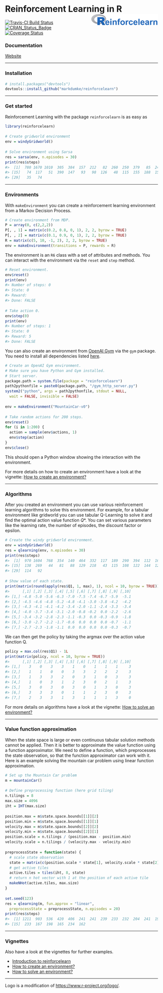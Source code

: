 
Reinforcement Learning in R <img src="reinforcelearn.png" align="right" height="36"/>
=====================================================================================

[![Travis-CI Build Status](https://travis-ci.org/markdumke/reinforcelearn.svg?branch=master)](https://travis-ci.org/markdumke/reinforcelearn) [![CRAN\_Status\_Badge](http://www.r-pkg.org/badges/version/reinforcelearn)](https://cran.r-project.org/package=reinforcelearn) [![Coverage Status](https://img.shields.io/codecov/c/github/markdumke/reinforcelearn/master.svg?maxAge=600)](https://codecov.io/github/markdumke/reinforcelearn?branch=master)

### Documentation

[Website](https://markdumke.github.io/reinforcelearn)

------------------------------------------------------------------------

### Installation

``` r
# install.packages("devtools")
devtools::install_github("markdumke/reinforcelearn")
```

------------------------------------------------------------------------

### Get started

Reinforcement Learning with the package `reinforcelearn` is as easy as

``` r
library(reinforcelearn)

# Create gridworld environment
env = windyGridworld()

# Solve environment using Sarsa
res = sarsa(env, n.episodes = 30)
print(res$steps)
#>  [1]  780 1670 1010  305  384  157  212   82  260  250  379   85  248  319
#> [15]   74  117   51  390  147   93   98  126   48  115  155  188  156  175
#> [29]   35   74
```

------------------------------------------------------------------------

### Environments

With `makeEnvironment` you can create a reinforcement learning environment from a Markov Decision Process.

``` r
# Create environment from MDP.
P = array(0, c(2,2,2))
P[, , 1] = matrix(c(0.2, 0.8, 0, 1), 2, 2, byrow = TRUE)
P[, , 2] = matrix(c(0.1, 0.9, 0, 1), 2, 2, byrow = TRUE)
R = matrix(c(5, 10, -1, 2), 2, 2, byrow = TRUE)  
env = makeEnvironment(transitions = P, rewards = R)
```

The environment is an `R6` class with a set of attributes and methods. You can interact with the environment via the `reset` and `step` method.

``` r
# Reset environment.
env$reset()
print(env)
#> Number of steps: 0 
#> State: 0 
#> Reward:  
#> Done: FALSE

# Take action 0.
env$step(0)
print(env)
#> Number of steps: 1 
#> State: 0 
#> Reward: 5 
#> Done: FALSE
```

You can also create an environment from [OpenAI Gym](https://gym.openai.com/) via the `gym` package. You need to install all dependencies listed [here](https://github.com/openai/gym-http-api).

``` r
# Create an OpenAI Gym environment.
# Make sure you have Python and Gym installed.
# Start server.
package.path = system.file(package = "reinforcelearn")
path2pythonfile = paste0(package.path, "/gym_http_server.py")
system2("python", args = path2pythonfile, stdout = NULL,
  wait = FALSE, invisible = FALSE)

env = makeEnvironment("MountainCar-v0")

# Take random actions for 200 steps.
env$reset()
for (i in 1:200) {
  action = sample(env$actions, 1)
  env$step(action)
}
env$close()
```

This should open a Python window showing the interaction with the environment.

For more details on how to create an environment have a look at the vignette: [How to create an environment?](https://markdumke.github.io/reinforcelearn/articles/environments.html)

------------------------------------------------------------------------

### Algorithms

After you created an environment you can use various reinforcement learning algorithms to solve this environment. For example, for a tabular environment like gridworld you can use tabular Q-Learning to solve it and find the optimal action value function *Q*\*. You can set various parameters like the learning rate, the number of episodes, the discount factor or epsilon.

``` r
# Create the windy gridworld environment.
env = windyGridworld()
res = qlearning(env, n.episodes = 30)
print(res$steps)
#>  [1]  970 1604  768  354  140  464  332  117  189  290  394  112  160  250
#> [15]  138  269   44   81   88  129  218   43  115  108  122  144  120  197
#> [29]  114   92

# Show value of each state.
print(matrix(round(apply(res$Q1, 1, max), 1), ncol = 10, byrow = TRUE))
#>      [,1] [,2] [,3] [,4] [,5] [,6] [,7] [,8] [,9] [,10]
#> [1,] -4.8 -5.0 -5.6 -6.3 -7.0 -7.5 -7.4 -6.7 -5.9  -5.1
#> [2,] -4.5 -4.6 -4.8 -5.2 -4.8 -4.1 -3.0 -3.8 -4.2  -4.2
#> [3,] -4.3 -4.1 -4.1 -4.2 -3.4 -2.0 -1.1 -2.4 -3.3  -3.4
#> [4,] -4.0 -3.7 -3.4 -3.1 -2.0 -0.8 -0.2  0.0 -2.2  -2.6
#> [5,] -3.4 -3.2 -2.8 -2.3 -1.1 -0.3  0.0 -0.3 -0.9  -1.8
#> [6,] -3.0 -2.7 -2.2 -1.7 -0.6  0.0  0.0  0.0 -0.7  -1.1
#> [7,] -2.7 -2.3 -1.8 -1.1  0.0  0.0  0.0  0.0 -0.3  -0.7
```

We can then get the policy by taking the argmax over the action value function Q.

``` r
policy = max.col(res$Q1) - 1L
print(matrix(policy, ncol = 10, byrow = TRUE))
#>      [,1] [,2] [,3] [,4] [,5] [,6] [,7] [,8] [,9] [,10]
#> [1,]    3    0    3    3    1    0    1    1    1     3
#> [2,]    1    1    0    0    3    3    2    2    2     3
#> [3,]    1    3    3    2    0    3    1    0    3     3
#> [4,]    1    0    3    1    2    3    0    2    1     3
#> [5,]    3    0    3    0    3    0    1    3    0     3
#> [6,]    3    3    3    0    1    1    2    3    0     3
#> [7,]    2    3    3    1    3    1    1    1    3     0
```

For more details on algorithms have a look at the vignette: [How to solve an environment?](https://markdumke.github.io/reinforcelearn/articles/algorithms.html)

------------------------------------------------------------------------

### Value function approximation

When the state space is large or even continuous tabular solution methods cannot be applied. Then it is better to approximate the value function using a function approximator. We need to define a function, which preprocesses the state observation, so that the function approximator can work with it. Here is an example solving the mountain car problem using linear function approximation.

``` r
# Set up the Mountain Car problem
m = mountainCar()

# Define preprocessing function (here grid tiling)
n.tilings = 8
max.size = 4096
iht = IHT(max.size)

position.max = m$state.space.bounds[[1]][2]
position.min = m$state.space.bounds[[1]][1]
velocity.max = m$state.space.bounds[[2]][2]
velocity.min = m$state.space.bounds[[2]][1]
position.scale = n.tilings / (position.max - position.min)
velocity.scale = n.tilings / (velocity.max - velocity.min)

preprocessState = function(state) {
  # scale state observation
  state = matrix(c(position.scale * state[1], velocity.scale * state[2]), ncol = 2)
  # get active tiles
  active.tiles = tiles(iht, 8, state)
  # return n hot vector with 1 at the position of each active tile
  makeNHot(active.tiles, max.size)
}

set.seed(123)
res = qlearning(m, fun.approx = "linear", 
  preprocessState = preprocessState, n.episodes = 20)
print(res$steps)
#>  [1] 1211  903  536  420  406  241  241  239  233  232  204  241  194  235
#> [15]  233  167  198  165  234  162
```

------------------------------------------------------------------------

### Vignettes

Also have a look at the vignettes for further examples.

-   [Introduction to reinforcelearn](https://markdumke.github.io/reinforcelearn/articles/introduction.html)
-   [How to create an environment?](https://markdumke.github.io/reinforcelearn/articles/environments.html)
-   [How to solve an environment?](https://markdumke.github.io/reinforcelearn/articles/algorithms.html)

------------------------------------------------------------------------

Logo is a modification of <https://www.r-project.org/logo/>.
